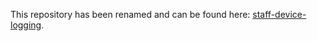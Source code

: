 This repository has been renamed and can be found here: [staff-device-logging](https://github.com/ministryofjustice/staff-device-logging-infrastructure).
